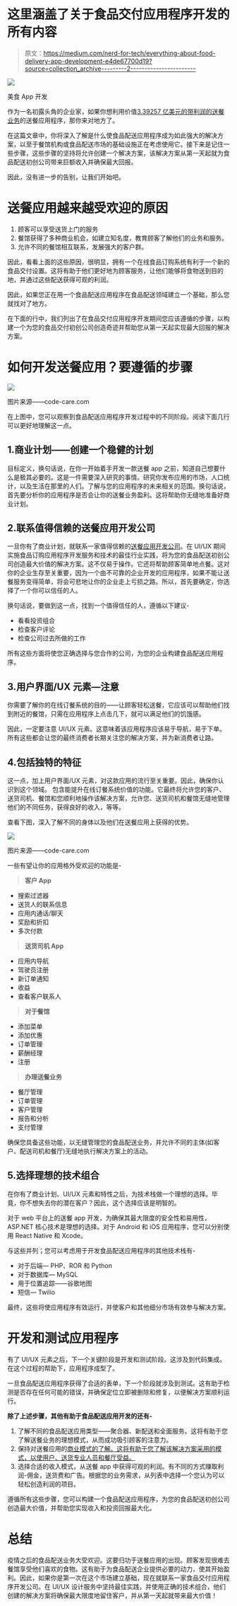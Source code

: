 # 这里涵盖了关于食品交付应用程序开发的所有内容

> 原文：<https://medium.com/nerd-for-tech/everything-about-food-delivery-app-development-e4de67700d19?source=collection_archive---------2----------------------->

![](img/1f146c1fb45b46fb7006a1d5c01f2494.png)

美食 App 开发

作为一名初露头角的企业家，如果你想利用价值[3.39257 亿美元的带利润的送餐业务](https://www.statista.com/outlook/374/100/online-food-delivery/worldwide)的送餐应用程序，那你来对地方了。

在这篇文章中，你将深入了解是什么使食品配送应用程序成为如此强大的解决方案，以至于餐馆机构或食品配送市场的基础设施正在考虑使用它。接下来是记住一些步骤，这些步骤的坚持将允许创建一个解决方案，该解决方案从第一天起就为食品配送初创公司带来巨额收入并确保最大回报。

因此，没有进一步的告别，让我们开始吧。

# 送餐应用越来越受欢迎的原因

1.  顾客可以享受送货上门的服务
2.  餐馆获得了多种商业机会，如建立知名度，教育顾客了解他们的业务和服务。
3.  允许不同的餐馆相互联系，发展强大的客户群。

因此，看看上面的这些原因，很明显，拥有一个在线食品订购系统有利于一个新的食品交付设置。这将有助于他们更好地为顾客服务，让他们能够将食物送到目的地，并通过这些配送获得可观的利润。

因此，如果您正在用一个食品配送应用程序在食品配送领域建立一个基础，那么您就找对了地方。

在下面的行中，我们列出了在食品交付应用程序开发期间您应该遵循的步骤，以构建一个为您的食品交付初创公司创造奇迹并帮助您从第一天起实现最大回报的解决方案。

# 如何开发送餐应用？要遵循的步骤

![](img/d8f4fea8c2630e016c14312f017b40bf.png)

图片来源——code-care.com

在上图中，您可以观察到食品配送应用程序开发过程中的不同阶段。阅读下面几行可以更好地理解这一点。

## 1.商业计划——创建一个稳健的计划

目标定义，换句话说，在你一开始着手开发一款送餐 app 之前，知道自己想要什么是极其必要的。这是一件需要深入研究的事情。研究你发布应用的市场，人口统计，以及生活在那里的人们。了解与您的应用程序的未来相关的范围。换句话说，首先要分析你的应用程序是否会让你的送餐业务盈利。这将帮助你无缝地准备好商业计划。

## 2.联系值得信赖的送餐应用开发公司

一旦你有了商业计划，就联系一家值得信赖的[送餐应用开发公司](https://www.peppyocean.com/food-ordering-delivery-app-development/)。在 UI/UX 期间实施食品订购应用程序开发服务和技术的最佳行业实践，将为您的食品配送初创公司创造最大价值的解决方案。这不仅易于操作。它还将帮助顾客简单地点餐。这对你的企业生存至关重要，因为一个由不可靠的企业开发的应用程序，如果不能让送餐服务变得简单，将会可悲地让你的企业走上亏损之路。所以，首先要确定，你选择了一个你可以信任的人。

换句话说，要做到这一点，找到一个值得信任的人，遵循以下建议-

*   看看投资组合
*   检查客户评论
*   检查公司过去所做的工作

所有这些方面将使您正确选择与您合作的公司，为您的企业构建食品配送应用程序。

## 3.用户界面/UX 元素—注意

你需要了解你的在线订餐系统的目的——让顾客轻松送餐，它应该可以帮助他们找到附近的餐馆，只需在应用程序上点击几下，就可以满足他们的饥饿感。

因此，一定要注意 UI/UX 元素。这意味着该应用程序应该易于导航，易于下单。所有这些都会让您的最终消费者长期关注您的解决方案，并为新消费者让路。

## 4.包括独特的特征

这一点，加上用户界面/UX 元素，对这款应用的流行至关重要。因此，确保你认识到这个领域。
包含能提升在线订餐系统价值的功能。它最终将允许您的客户、送货司机、餐馆和您顺利地操作该解决方案，允许您、送货司机和餐馆无缝地管理他们的不同任务，获得良好的收入，等等。

查看下图，深入了解不同的身体以及他们在送餐应用上获得的优势。

![](img/b951c1986d6f564751aa2a003c24257d.png)

图片来源——code-care.com

一些有望让你的应用格外受欢迎的功能是-

> **客户 App**

*   搜索过滤器
*   送货人的联系信息
*   应用内通话/聊天
*   奖励和折扣
*   多次付款

> **送货司机 App**

*   应用内导航
*   驾驶员注册
*   新订单通知
*   收益
*   查看客户联系人

> **对于餐馆**

*   添加菜单
*   添加优惠
*   订单管理
*   薪酬经理
*   注册

> **办理送餐业务**

*   餐厅管理
*   订单管理
*   客户管理
*   报告和分析
*   支付管理

确保您具备这些功能，以无缝管理您的食品配送业务，并允许不同的主体(如客户、配送司机和餐厅)无缝地执行解决方案上的活动。

## 5.选择理想的技术组合

在你有了商业计划、UI/UX 元素和特性之后，为技术栈做一个理想的选择。毕竟，你不想失去你的潜在客户？因此，这个选择应该是明智的。

对于 web 平台上的送餐 app 开发，为确保其最大限度的安全性和易用性，ASP.NET 核心技术是理想的选择。对于 Android 和 iOS 应用程序，您可以分别使用 React Native 和 Xcode。

与这些并列；您可以考虑用于开发食品配送应用程序的其他技术栈有-

*   对于后端— PHP、ROR 和 Python
*   对于数据库— MySQL
*   用于位置追踪——谷歌地图
*   短信— Twilio

最终，这些将使应用程序有效运行，并使客户和其他细分市场有效参与解决方案。

# 开发和测试应用程序

有了 UI/UX 元素之后，下一个关键阶段是开发和测试阶段。这涉及到代码集成。在这个过程的帮助下，应用程序成型了。

一旦食品配送应用程序获得了合适的表单，下一个阶段就涉及到测试。这有助于检测是否存在任何可能的错误，并确保定位立即被删除和修复，以便解决方案顺利运行。

**除了上述步骤，其他有助于食品配送应用开发的还有-**

1.  了解不同的食品配送应用类型——聚合器、新配送和全面服务。这将有助于您了解送餐业务的理想模式，从而成功吸引顾客的注意力。
2.  保持对送餐应用的[商业模式的了解。这将有助于您了解该解决方案采用的模式，以使用户、送货专业人员和餐厅受益。](/nerd-for-tech/zomato-business-model-support-to-build-successful-food-delivery-empire-bd99fdc100bc?source=user_profile---------2----------------------------)
3.  选择合适的收入模式，从送餐 app 中获得可观的利润。有不同的方式赚取利润-佣金，送货费和广告。根据您的业务需求，从列表中选择一个您认为可以轻松创造利润的项目。

遵循所有这些步骤，您可以构建一个食品配送应用程序，为您的食品配送初创公司创造最大价值，并帮助您实现收入和投资回报最大化。

# 总结

疫情之后的食品配送业务大受欢迎。这要归功于送餐应用的出现。顾客发现很难去餐馆享受他们喜欢的食物。这有助于为食品配送企业提供必要的动力，使其开始盈利。因此，如果你是第一次在这个市场建立基础，现在就联系一家食品交付应用程序开发公司。在 UI/UX 设计服务中坚持最佳实践，并使用正确的技术组合，他们创建的解决方案将确保最大限度地留住客户，并从第一天起就带来最大价值！